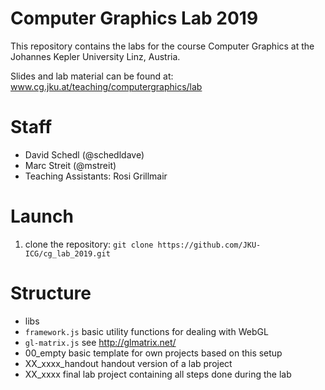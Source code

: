 # Computer Graphics Lab 2019

This repository contains the labs for the course Computer Graphics at the Johannes Kepler University Linz, Austria.

Slides and lab material can be found at:
 www.cg.jku.at/teaching/computergraphics/lab



# Staff
 * David Schedl (@schedldave)
 * Marc Streit (@mstreit)
 * Teaching Assistants: Rosi Grillmair

# Launch

1. clone the repository: `git clone https://github.com/JKU-ICG/cg_lab_2019.git`

# Structure

 * libs
  * `framework.js` basic utility functions for dealing with WebGL
  * `gl-matrix.js` see http://glmatrix.net/
 * 00_empty
   basic template for own projects based on this setup
 * XX_xxxx_handout
   handout version of a lab project
 * XX_xxxx
   final lab project containing all steps done during the lab
